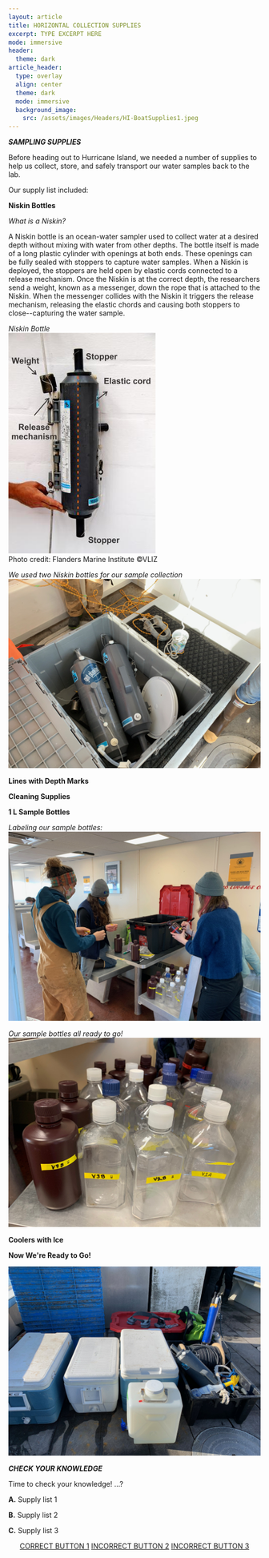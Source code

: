 ```yaml
---
layout: article
title: HORIZONTAL COLLECTION SUPPLIES
excerpt: TYPE EXCERPT HERE
mode: immersive
header:
  theme: dark
article_header:
  type: overlay
  align: center
  theme: dark
  mode: immersive
  background_image:
    src: /assets/images/Headers/HI-BoatSupplies1.jpeg
---
```


***SAMPLING SUPPLIES***

Before heading out to Hurricane Island, we needed a number of supplies to help us collect, store, and safely transport our water samples back to the lab. 

Our supply list included:

**Niskin Bottles**

*What is a Niskin?*

A Niskin bottle is an ocean-water sampler used to collect water at a desired depth without mixing with water from other depths. The bottle itself is made of a long plastic cylinder with openings at both ends. These openings can be fully sealed with stoppers to capture water samples. When a Niskin is deployed, the stoppers are held open by elastic cords connected to a release mechanism. Once the Niskin is at the correct depth, the researchers send a weight, known as a messenger, down the rope that is attached to the Niskin. When the messenger collides with the Niskin it triggers the release mechanism, releasing the elastic chords and causing both stoppers to close--capturing the water sample. 

*Niskin Bottle*    
                      ![Niskin-Model](/assets/images/Niskin-Model.jpeg)     
Photo credit: Flanders Marine Institute ©VLIZ     


*We used two Niskin bottles for our sample collection*
![HI-Niskin1](/assets/images/HI/HI-Niskin1.jpeg)    


**Lines with Depth Marks**  


**Cleaning Supplies**  



**1 L Sample Bottles**  


*Labeling our sample bottles:*
![HI-Labeling2](/assets/images/HI/HI-Labeling2.jpeg)   

*Our sample bottles all ready to go!*
![HI-Labeling3](/assets/images/HI/HI-Labeling3.jpeg)  


 

**Coolers with Ice**   


**Now We're Ready to Go!**    

![HI-BoatSupplies1](/assets/images/HI/HI-BoatSupplies1.jpeg)    



***CHECK YOUR KNOWLEDGE***

Time to check your knowledge! ...?

**A.** Supply list 1

**B.** Supply list 2    

**C.** Supply list 3



<p align="center">
<a class="button button--outline-primary button--pill" href="HorizontalCollection1">CORRECT BUTTON 1</a> <a class="button button--outline-primary button--pill" href="HorizontalCollection2">INCORRECT BUTTON 2</a> <a class="button button--outline-primary button--pill" href="HorizontalCollection2">INCORRECT BUTTON 3</a></p>

